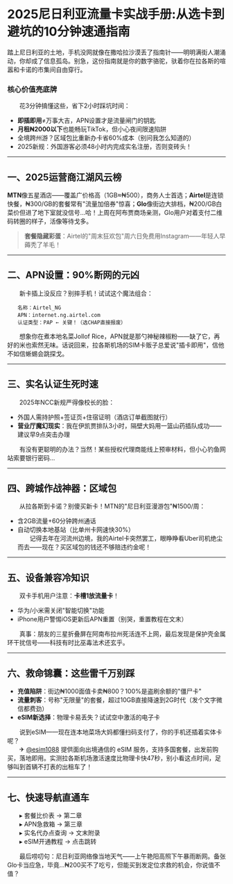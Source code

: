 # 2025尼日利亚流量卡实战手册:从选卡到避坑的10分钟速通指南

踏上尼日利亚的土地，手机没网就像在撒哈拉沙漠丢了指南针——明明满街人潮涌动，你却成了信息孤岛。别急，这份指南就是你的数字骆驼，驮着你在拉各斯的喧嚣和卡诺的市集间自由穿行。

### 核心价值亮底牌  
　　花3分钟搞懂这些，省下2小时踩坑时间：  
- **即插即用**≠万事大吉，APN设置才是流量闸门的钥匙  
- **月租₦2000以下**也能畅玩TikTok，但小心夜间限速陷阱  
- 全境跨州游？区域包比重新办卡省60%成本（别问我怎么知道的）  
- 2025新规：外国游客必须48小时内完成实名注册，否则变砖头！

---

## 一、2025运营商江湖风云榜  
**MTN**像五星酒店——覆盖广价格高（1GB≈₦500），商务人士首选；**Airtel**是连锁快餐，₦300/GB的套餐常有"流量加倍券"惊喜；**Glo**像街边大排档，₦200/GB白菜价但进了地下室就没信号...哈！上周在阿布贾商场亲测，Glo用户对着支付二维码转圈的样子，活像等待戈多。  

> **套餐隐藏彩蛋**：Airtel的"周末狂欢包"周六日免费用Instagram——年轻人早薅秃了羊毛！

---

## 二、APN设置：90%断网的元凶  
　　新卡插上没反应？别摔手机！试试这个魔法组合：  
```
　　名称：Airtel_NG  
　　APN：internet.ng.airtel.com  
　　认证类型：PAP ← 关键！（选CHAP直接报废）
```  
　　想象你在煮本地名菜Jollof Rice，APN就是那勺神秘辣椒粉——缺了它，再好的米也索然无味。话说回来，拉各斯机场的SIM卡贩子总爱说"插卡即用"，信他不如信蜥蜴会跳探戈。

---

## 三、实名认证生死时速  
　　2025年NCC新规严得像校长的脸：  
- 外国人需持护照+签证页+住宿证明（酒店订单截图就行）  
- **营业厅魔幻现实**：我在伊凯贾排队3小时，隔壁大妈用一篮山药插队成功——建议早9点突击办理  

　　有没有更聪明的办法？当然！某些授权代理商能线上预审材料，但小心钓鱼网站索要银行密码...

---

## 四、跨城作战神器：区域包  
　　从拉各斯到卡诺？别傻买新卡！MTN的"尼日利亚漫游包"₦1500/周：  
- 含2GB流量+60分钟跨州通话  
- 自动切换本地基站（比单州卡网速快30%）  
　　记得去年在河流州边境，我的Airtel卡突然罢工，眼睁睁看Uber司机绝尘而去——现在？买区域包的钱还不够赔违约金呢！

---

## 五、设备兼容冷知识  
　　双卡手机用户注意：**卡槽1放流量卡**！  
- 华为/小米需关闭"智能切换"功能  
- iPhone用户警惕iOS更新后APN重置（别哭，重置教程在文末）  

　　真事：朋友的三星折叠屏在阿南布拉州死活连不上网，最后发现是保护壳金属环干扰信号——科技有时比巫毒法术还玄乎。

---

## 六、救命锦囊：这些雷千万别踩  
- **充值陷阱**：街边₦1000面值卡卖₦800？100%是盗刷余额的"僵尸卡"  
- **流量刺客**：号称"无限量"的套餐，超过10GB直接降速到2G时代（发个文字微信都费劲）  
- **eSIM新选择**：物理卡易丢失？试试空中激活的电子卡  

　　说到eSIM——现在连本地菜场大妈都懂扫码支付了，你的手机还插着实体卡呢？  
　　✈ [@esim1088](https://t.me/s/esim1088) 提供面向出境通信的 eSIM 服务，支持多国套餐，出发前购买，落地即用。实测拉各斯机场激活速度比物理卡快47秒，别小看这点时间，足够叫到首辆不打表的出租车了！

---

## 七、快速导航直通车  
　　▸ 套餐比价表 → 第二章  
　　▸ APN急救箱 → 第三章  
　　▸ 实名代办点查询 → 文末附录  
　　▸ eSIM开通教程 → 点击跳转  

　　最后唠叨句：尼日利亚网络像当地天气——上午艳阳高照下午暴雨断网。备张Glo卡当应急，毕竟...₦200买不了吃亏，但能买到发定位求救的机会，你说值不值？